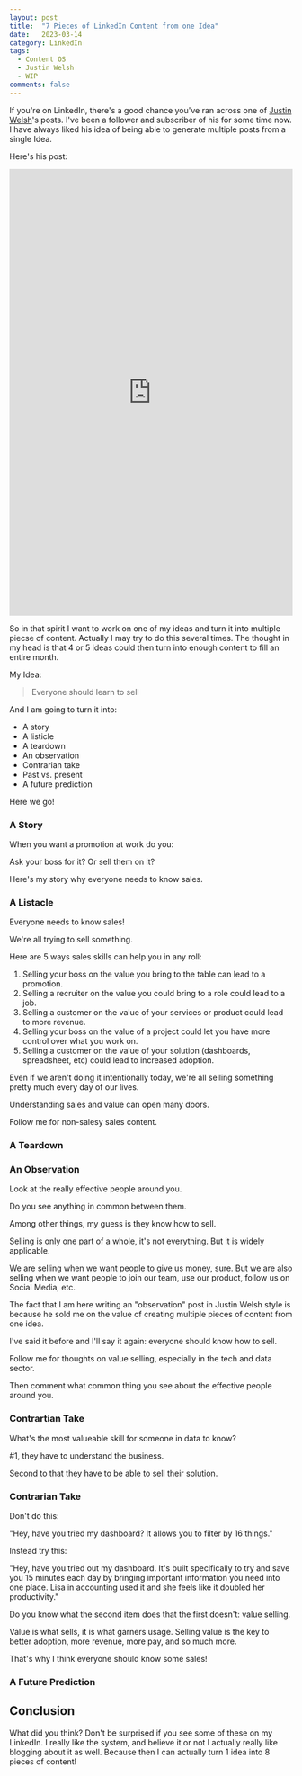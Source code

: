 ```yaml
---
layout: post
title:  "7 Pieces of LinkedIn Content from one Idea"
date:   2023-03-14
category: LinkedIn
tags:
  - Content OS
  - Justin Welsh
  - WIP
comments: false
---
```


If you're on LinkedIn, there's a good chance you've ran across one of [Justin Welsh](https://www.linkedin.com/in/justinwelsh/)'s posts. I've been a follower and subscriber of his for some time now. I have always liked his idea of being able to generate multiple posts from a single Idea.

Here's his post:

<iframe src="https://www.linkedin.com/embed/feed/update/urn:li:share:7041091044058267648" height="795" width="504" frameborder="0" allowfullscreen="" title="Embedded post"></iframe>

So in that spirit I want to work on one of my ideas and turn it into multiple piecse of content. Actually I may try to do this several times. The thought in my head is that 4 or 5 ideas could then turn into enough content to fill an entire month.

My Idea:
> Everyone should learn to sell

And I am going to turn it into:
 - A story 
 - A listicle 
 - A teardown 
 - An observation 
 - Contrarian take 
 - Past vs. present 
 - A future prediction 

Here we go!

### A Story
When you want a promotion at work do you:

Ask your boss for it? Or sell them on it?

Here's my story why everyone needs to know sales.



### A Listacle
Everyone needs to know sales!

We're all trying to sell something.

Here are 5 ways sales skills can help you in any roll:

1. Selling your boss on the value you bring to the table can lead to a promotion.
2. Selling a recruiter on the value you could bring to a role could lead to a job.
3. Selling a customer on the value of your services or product could lead to more revenue.
4. Selling your boss on the value of a project could let you have more control over what you work on.
5. Selling a customer on the value of your solution (dashboards, spreadsheet, etc) could lead to increased adoption.

Even if we aren't doing it intentionally today, we're all selling something pretty much every day of our lives.

Understanding sales and value can open many doors.

Follow me for non-salesy sales content.

### A Teardown



### An Observation
Look at the really effective people around you.

Do you see anything in common between them.

Among other things, my guess is they know how to sell.

Selling is only one part of a whole, it's not everything. But it is widely applicable.

We are selling when we want people to give us money, sure. But we are also selling when we want people to join our team, use our product, follow us on Social Media, etc.

The fact that I am here writing an "observation" post in Justin Welsh style is because he sold me on the value of creating multiple pieces of content from one idea.

I've said it before and I'll say it again: everyone should know how to sell.

Follow me for thoughts on value selling, especially in the tech and data sector.

Then comment what common thing you see about the effective people around you.


### Contrartian Take
What's the most valueable skill for someone in data to know?

#1, they have to understand the business.

Second to that they have to be able to sell their solution.



### Contrarian Take
Don't do this:

"Hey, have you tried my dashboard? It allows you to filter by 16 things."

Instead try this:

"Hey, have you tried out my dashboard. It's built specifically to try and save you 15 minutes each day by bringing important information you need into one place. Lisa in accounting used it and she feels like it doubled her productivity."

Do you know what the second item does that the first doesn't: value selling.

Value is what sells, it is what garners usage. Selling value is the key to better adoption, more revenue, more pay, and so much more.

That's why I think everyone should know some sales!



### A Future Prediction


## Conclusion

What did you think? Don't be surprised if you see some of these on my LinkedIn. I really like the system, and believe it or not I actually really like blogging about it as well. Because then I can actually turn 1 idea into 8 pieces of content!